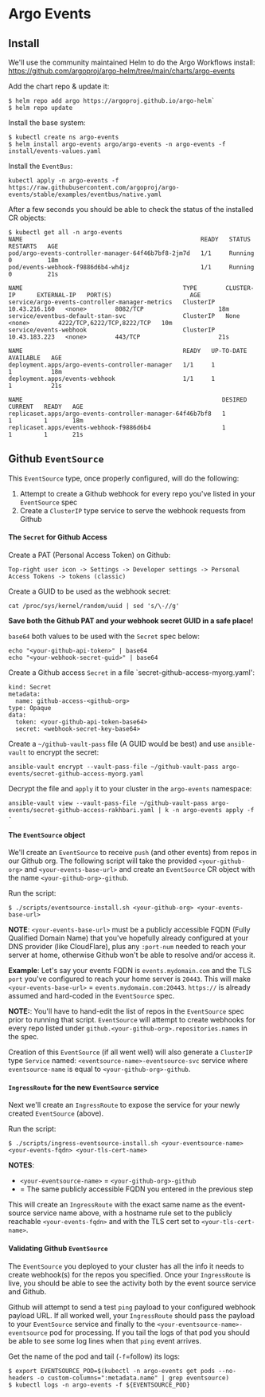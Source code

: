 # Argo Events

## Install
We'll use the community maintained Helm to do the Argo Workflows install:
https://github.com/argoproj/argo-helm/tree/main/charts/argo-events

Add the chart repo & update it:
```
$ helm repo add argo https://argoproj.github.io/argo-helm`
$ helm repo update
```

Install the base system:
```
$ kubectl create ns argo-events
$ helm install argo-events argo/argo-events -n argo-events -f install/events-values.yaml
```

Install the `EventBus`:
```
kubectl apply -n argo-events -f https://raw.githubusercontent.com/argoproj/argo-events/stable/examples/eventbus/native.yaml
```

After a few seconds you should be able to check the status of the installed CR objects:
```
$ kubectl get all -n argo-events
NAME                                                  READY   STATUS    RESTARTS   AGE
pod/argo-events-controller-manager-64f46b7bf8-2jm7d   1/1     Running   0          18m
pod/events-webhook-f9886d6b4-wh4jz                    1/1     Running   0          21s

NAME                                             TYPE        CLUSTER-IP      EXTERNAL-IP   PORT(S)                      AGE
service/argo-events-controller-manager-metrics   ClusterIP   10.43.216.160   <none>        8082/TCP                     18m
service/eventbus-default-stan-svc                ClusterIP   None            <none>        4222/TCP,6222/TCP,8222/TCP   10m
service/events-webhook                           ClusterIP   10.43.183.223   <none>        443/TCP                      21s

NAME                                             READY   UP-TO-DATE   AVAILABLE   AGE
deployment.apps/argo-events-controller-manager   1/1     1            1           18m
deployment.apps/events-webhook                   1/1     1            1           21s

NAME                                                        DESIRED   CURRENT   READY   AGE
replicaset.apps/argo-events-controller-manager-64f46b7bf8   1         1         1       18m
replicaset.apps/events-webhook-f9886d6b4                    1         1         1       21s
```

## Github `EventSource`
This `EventSource` type, once properly configured, will do the following:
1. Attempt to create a Github webhook for every repo you've listed in your `EventSource` spec
2. Create a `ClusterIP` type service to serve the webhook requests from Github

#### The `Secret` for Github Access
Create a PAT (Personal Access Token) on Github:
```
Top-right user icon -> Settings -> Developer settings -> Personal Access Tokens -> tokens (classic)
```

Create a GUID to be used as the webhook secret:
```
cat /proc/sys/kernel/random/uuid | sed 's/\-//g'
```

__Save both the Github PAT and your webhook secret GUID in a safe place!__

`base64` both values to be used with the `Secret` spec below:
```
echo "<your-github-api-token>" | base64
echo "<your-webhook-secret-guid>" | base64
```

Create a Github access `Secret` in a file `secret-github-access-myorg.yaml':
```
kind: Secret
metadata:
  name: github-access-<github-org>
type: Opaque
data:
  token: <your-github-api-token-base64>
  secret: <webhook-secret-key-base64>
```

Create a `~/github-vault-pass` file (A GUID would be best) and use `ansible-vault` to encrypt the secret:
```
ansible-vault encrypt --vault-pass-file ~/github-vault-pass argo-events/secret-github-access-myorg.yaml
```

Decrypt the file and `apply` it to your cluster in the `argo-events` namespace:
```
ansible-vault view --vault-pass-file ~/github-vault-pass argo-events/secret-github-access-rakhbari.yaml | k -n argo-events apply -f -
```

#### The `EventSource` object
We'll create an `EventSource` to receive `push` (and other events) from repos in our Github org. The following script will take the provided `<your-github-org>` and `<your-events-base-url>` and create an `EventSource` CR object with the name `<your-github-org>-github`.

Run the script:
```
$ ./scripts/eventsource-install.sh <your-github-org> <your-events-base-url>
```

__NOTE__: `<your-events-base-url>` must be a publicly accessible FQDN (Fully Qualified Domain Name) that you've hopefully already configured at your DNS provider (like CloudFlare), plus any `:port-num` needed to reach your server at home, otherwise Github won't be able to resolve and/or access it.

__Example__: Let's say your events FQDN is `events.mydomain.com` and the TLS `port` you've configured to reach your home server is `20443`. This will make `<your-events-base-url>` = `events.mydomain.com:20443`. `https://` is already assumed and hard-coded in the `EventSource` spec.

__NOTE:__: You'll have to hand-edit the list of repos in the `EventSource` spec prior to running that script. `EventSource` will attempt to create webhooks for every repo listed under `github.<your-github-org>.repositories.names` in the spec.

Creation of this `EventSource` (if all went well) will also generate a `ClusterIP` type `Service` named: `<eventsource-name>-eventsource-svc` service where `eventsource-name` is equal to `<your-github-org>-github`.

#### `IngressRoute` for the new `EventSource` service
Next we'll create an `IngressRoute` to expose the service for your newly created `EventSource` (above).

Run the script:
```
$ ./scripts/ingress-eventsource-install.sh <your-eventsource-name> <your-events-fqdn> <your-tls-cert-name>
```

__NOTES__:
* `<your-eventsource-name>` = `<your-github-org>-github`
* <your-events-fqdn> = The same publicly accessible FQDN you entered in the previous step

This will create an `IngressRoute` with the exact same name as the event-source service name above, with a hostname rule set to the publicly reachable `<your-events-fqdn>` and with the TLS cert set to `<your-tls-cert-name>`.

#### Validating Github `EventSource`
The `EventSource` you deployed to your cluster has all the info it needs to create webhook(s) for the repos you specified. Once your `IngressRoute` is live, you should be able to see the activity both by the event source service and Github.

Github will attempt to send a test `ping` payload to your configured webhook payload URL. If all worked well, your `IngressRoute` should pass the payload to your `EventSource` service and finally to the `<your-eventsource-name>-eventsource` pod for processing. If you tail the logs of that pod you should be able to see some log lines when that `ping` event arrives.

Get the name of the pod and tail (`-f`=follow) its logs:
```
$ export EVENTSOURCE_POD=$(kubectl -n argo-events get pods --no-headers -o custom-columns=":metadata.name" | grep eventsource)
$ kubectl logs -n argo-events -f ${EVENTSOURCE_POD}
```
